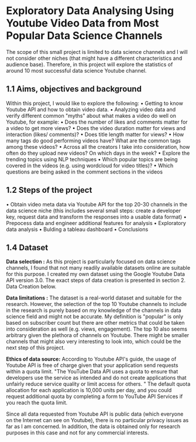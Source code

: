 # Exploratory Data Analysing Using Youtube Video Data from Most Popular Data Science Channels

The scope of this small project is limited to data science channels and I will not consider other niches (that might have a different characteristics and audience base). Therefore, in this project will explore the statistics of around 10 most successful data science Youtube channel.

## 1.1 Aims, objectives and background

Within this project, I would like to explore the following:
• Getting to know Youtube API and how to obtain video data.
• Analyzing video data and verify different common "myths" about what makes a video do well on Youtube, for example:
• Does the number of likes and comments matter for a video to get more views?
• Does the video duration matter for views and interaction (likes/ comments)?
• Does title length matter for views?
• How many tags do good performing videos have? What are the common tags among these videos?
• Across all the creators I take into consideration, how often do they upload new videos? On which days in the week?
• Explore the trending topics using NLP techniques
• Which popular topics are being covered in the videos (e.g. using wordcloud for video titles)?
• Which questions are being asked in the comment sections in the videos


  ## 1.2 Steps of the project
  
  • Obtain video meta data via Youtube API for the top 20-30 channels in the data science niche (this includes several small steps: create 
    a developer key, request data and transform the responses into a usable data format)
  • Prepocess data and engineer additional features for analysis
  • Exploratory data analysis
  • Bulding a tableau dashboard
  • Conclusions

  ## 1.4 Dataset
  
  **Data selection :** As this project is particularly focused on data science channels, I found that not many readily available datasets 
  online are suitable for this purpose. I created my own dataset using the Google Youtube Data API version 3.0. The exact steps of data 
  creation is presented in section 2. Data Creation below.

  **Data limitations :** The dataset is a real-world dataset and suitable for the research. However, the selection of the top 10 Youtube 
  channels to include in the research is purely based on my knowledge of the channels in data science field and might not be accurate. My 
  definition is "popular" is only based on subscriber count but there are other metrics that could be taken into consideration as well 
  (e.g. views, engagement). The top 10 also seems arbitrary given the plethora of channels on Youtube. There might be smaller channels that 
  might also very interesting to look into, which could be the next step of this project.

  **Ethics of data source:** According to Youtube API's guide, the usage of Youtube API is free of charge given that your application send 
   requests within a quota limit. "The YouTube Data API uses a quota to ensure that developers use the service as intended and do not 
   create applications that unfairly reduce service quality or limit access for others. " The default quota allocation for each application 
   is 10,000 units per day, and you could request additional quota by completing a form to YouTube API Services if you reach the quota 
   limit.

  Since all data requested from Youtube API is public data (which everyone on the Internet can see on Youtube), there is no particular 
  privacy issues as far as I am concerned. In addition, the data is obtained only for research purposes in this case and not for any 
  commercial interests.
